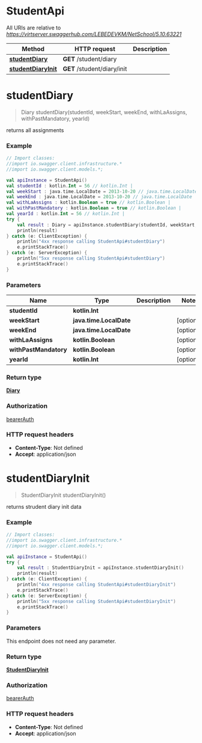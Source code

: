 # StudentApi

All URIs are relative to *https://virtserver.swaggerhub.com/LEBEDEVKM/NetSchool/5.10.63221*

Method | HTTP request | Description
------------- | ------------- | -------------
[**studentDiary**](StudentApi.md#studentDiary) | **GET** /student/diary | 
[**studentDiaryInit**](StudentApi.md#studentDiaryInit) | **GET** /student/diary/init | 

<a name="studentDiary"></a>
# **studentDiary**
> Diary studentDiary(studentId, weekStart, weekEnd, withLaAssigns, withPastMandatory, yearId)



returns all assignments

### Example
```kotlin
// Import classes:
//import io.swagger.client.infrastructure.*
//import io.swagger.client.models.*;

val apiInstance = StudentApi()
val studentId : kotlin.Int = 56 // kotlin.Int | 
val weekStart : java.time.LocalDate = 2013-10-20 // java.time.LocalDate | 
val weekEnd : java.time.LocalDate = 2013-10-20 // java.time.LocalDate | 
val withLaAssigns : kotlin.Boolean = true // kotlin.Boolean | 
val withPastMandatory : kotlin.Boolean = true // kotlin.Boolean | 
val yearId : kotlin.Int = 56 // kotlin.Int | 
try {
    val result : Diary = apiInstance.studentDiary(studentId, weekStart, weekEnd, withLaAssigns, withPastMandatory, yearId)
    println(result)
} catch (e: ClientException) {
    println("4xx response calling StudentApi#studentDiary")
    e.printStackTrace()
} catch (e: ServerException) {
    println("5xx response calling StudentApi#studentDiary")
    e.printStackTrace()
}
```

### Parameters

Name | Type | Description  | Notes
------------- | ------------- | ------------- | -------------
 **studentId** | **kotlin.Int**|  |
 **weekStart** | **java.time.LocalDate**|  | [optional]
 **weekEnd** | **java.time.LocalDate**|  | [optional]
 **withLaAssigns** | **kotlin.Boolean**|  | [optional]
 **withPastMandatory** | **kotlin.Boolean**|  | [optional]
 **yearId** | **kotlin.Int**|  | [optional]

### Return type

[**Diary**](Diary.md)

### Authorization

[bearerAuth](../README.md#bearerAuth)

### HTTP request headers

 - **Content-Type**: Not defined
 - **Accept**: application/json

<a name="studentDiaryInit"></a>
# **studentDiaryInit**
> StudentDiaryInit studentDiaryInit()



returns strudent diary init data

### Example
```kotlin
// Import classes:
//import io.swagger.client.infrastructure.*
//import io.swagger.client.models.*;

val apiInstance = StudentApi()
try {
    val result : StudentDiaryInit = apiInstance.studentDiaryInit()
    println(result)
} catch (e: ClientException) {
    println("4xx response calling StudentApi#studentDiaryInit")
    e.printStackTrace()
} catch (e: ServerException) {
    println("5xx response calling StudentApi#studentDiaryInit")
    e.printStackTrace()
}
```

### Parameters
This endpoint does not need any parameter.

### Return type

[**StudentDiaryInit**](StudentDiaryInit.md)

### Authorization

[bearerAuth](../README.md#bearerAuth)

### HTTP request headers

 - **Content-Type**: Not defined
 - **Accept**: application/json

